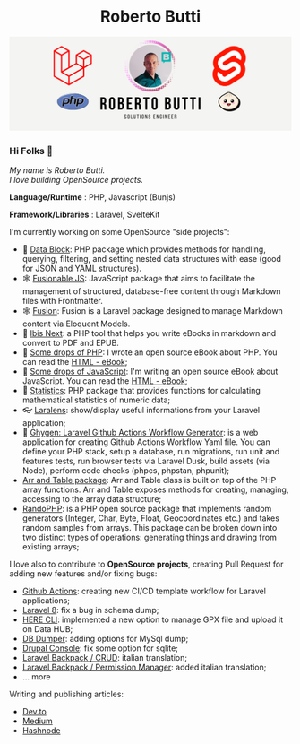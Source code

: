 <h1 align="center">
    Roberto Butti
</h1>


<p align=center>
        <img src="https://github.com/roberto-butti/roberto-butti/raw/master/cover-github-roberto-php-svelte-laravel-bun.png" alt="Roberto Butti GitHub Profile page">
</p>

<p align=center>
    <h3>Hi Folks 👋</h3>
    <i>
My name is Roberto Butti.<br />
I love building OpenSource projects.
    </i>
</p>

__Language/Runtime__ : PHP, Javascript (Bunjs)

__Framework/Libraries__ : Laravel, SvelteKit

I'm currently working on some OpenSource "side projects":
- 🪺 [Data Block](https://github.com/Hi-Folks/data-block): PHP package which provides methods for handling, querying, filtering, and setting nested data structures with ease (good for JSON and YAML structures).
- 🕸️ [Fusionable JS](https://github.com/Hi-Folks/fusionable): JavaScript package that aims to facilitate the management of structured, database-free content through Markdown files with Frontmatter.
- 🕸️ [Fusion](https://github.com/Hi-Folks/fusion): Fusion is a Laravel package designed to manage Markdown content via Eloquent Models.
- 📖 [Ibis Next](https://github.com/Hi-Folks/ibis-next): a PHP tool that helps you write eBooks in markdown and convert to PDF and EPUB.
- 📖 [Some drops of PHP](https://github.com/roberto-butti/some-drops-of-php): I wrote an open source eBook about PHP. You can read the [HTML - eBook](https://drops-of-php.hi-folks.dev/);
- 📖 [Some drops of JavaScript](https://github.com/roberto-butti/some-drops-of-javascript): I'm writing an open source eBook about JavaScript. You can read the [HTML - eBook](https://some-drops-of-javascript.vercel.app/);
- :abacus: [Statistics](https://github.com/Hi-Folks/statistics): PHP package that provides functions for calculating mathematical statistics of numeric data;
- :eyeglasses: [Laralens](https://github.com/Hi-Folks/lara-lens): show/display useful informations from your Laravel application;
- :robot: [Ghygen: Laravel Github Actions Workflow Generator](https://github.com/Hi-Folks/gh-actions-yaml-generator): is a web application for creating Github Actions Workflow Yaml file. You can define your PHP stack, setup a database, run migrations, run unit and features tests, run browser tests via Laravel Dusk, build assets (via Node), perform code checks (phpcs, phpstan, phpunit);
- [Arr and Table package](https://github.com/Hi-Folks/array/): Arr and Table class is built on top of the PHP array functions. Arr and Table exposes methods for creating, managing, accessing to the array data structure;
- [RandoPHP](https://github.com/Hi-Folks/rando-php): is a PHP open source package that implements random generators (Integer, Char, Byte, Float, Geocoordinates etc.) and takes random samples from arrays. This package can be broken down into two distinct types of operations: generating things and drawing from existing arrays;


I love also to contribute to __OpenSource projects__, creating Pull Request for adding new features and/or fixing bugs:
- [Github Actions](https://github.com/actions/starter-workflows): creating new CI/CD template workflow for Laravel applications;
- [Laravel 8](https://github.com/laravel/framework): fix a bug in schema dump;
- [HERE CLI](https://github.com/heremaps/here-cli): implemented a new option to manage GPX file and upload it on Data HUB;
- [DB Dumper](https://github.com/spatie/db-dumper): adding options for MySql dump;
- [Drupal Console](https://github.com/hechoendrupal/drupal-console): fix some option for sqlite;
- [Laravel Backpack / CRUD](https://github.com/Laravel-Backpack/CRUD): italian translation;
- [Laravel Backpack / Permission Manager](https://github.com/Laravel-Backpack/PermissionManager): added italian translation;
- ... more

Writing and publishing articles:

- [Dev.to](https://dev.to/robertobutti)
- [Medium](https://medium.com/@robertodev)
- [Hashnode](https://hi-folks.hashnode.dev/)
